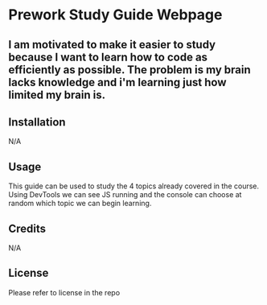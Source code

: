 # Prework Study Guide Webpage

## I am motivated to make it easier to study because I want to learn how to code as efficiently as possible.  The problem is my brain lacks knowledge and i'm learning just how limited my brain is.



## Installation

N/A

## Usage

This guide can be used to study the 4 topics already covered in the course.  Using DevTools we can see JS running and the console can choose at random which topic we can begin learning. 

## Credits

N/A

## License

Please refer to license in the repo